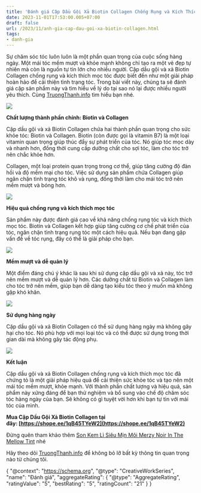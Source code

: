 ```yaml
---
title: 'Đánh giá Cặp Dầu Gội Xả Biotin Collagen Chống Rụng và Kích Thích Mọc Tóc Siêu Mềm Mượt'
date: 2023-11-01T17:53:00.005+07:00
draft: false
url: /2023/11/anh-gia-cap-dau-goi-xa-biotin-collagen.html
tags: 
- danh-gia
---
```


Sự chăm sóc tóc luôn luôn là một phần quan trọng của cuộc sống hàng ngày. Một mái tóc mềm mượt và khỏe mạnh không chỉ tạo ra một vẻ đẹp tự nhiên mà còn là nguồn tự tin lớn cho nhiều người. Cặp dầu gội và xả Biotin Collagen chống rụng và kích thích mọc tóc được biết đến như một giải pháp hoàn hảo để cải thiện tình trạng tóc. Trong bài viết này, chúng ta sẽ đánh giá cặp sản phẩm này và tìm hiểu về lý do tại sao nó lại được nhiều người yêu thích. Cùng [TruongThanh.info](http://www.truongthanh.info) tìm hiểu bạn nhé.

[![](https://blogger.googleusercontent.com/img/b/R29vZ2xl/AVvXsEg4EgXpVT1j1a7A1D0rJCr-ySSXGaAoZsanYOnrdM96S9D5a_tyF4RvqcTP_pLD1BUFLVMKP4dDXlNbVibzwWTwWkn13Geg3FJCByHoKUJmg3QkXZ2sM4PVT8BL6tfi_nA9dt9e7dnCGQ849mExCCXIHk-4RAi3-NHUcgY1I-Z5AG0eZo5VCA7tWmPg9gOd/s320/Biotin-Collagen-1.jpg)](https://blogger.googleusercontent.com/img/b/R29vZ2xl/AVvXsEg4EgXpVT1j1a7A1D0rJCr-ySSXGaAoZsanYOnrdM96S9D5a_tyF4RvqcTP_pLD1BUFLVMKP4dDXlNbVibzwWTwWkn13Geg3FJCByHoKUJmg3QkXZ2sM4PVT8BL6tfi_nA9dt9e7dnCGQ849mExCCXIHk-4RAi3-NHUcgY1I-Z5AG0eZo5VCA7tWmPg9gOd/s1000/Biotin-Collagen-1.jpg)

  

  

**Chất lượng thành phần chính: Biotin và Collagen**

Cặp dầu gội và xả Biotin Collagen chứa hai thành phần quan trọng cho sức khỏe tóc: Biotin và Collagen. Biotin (còn được gọi là vitamin B7) là một loại vitamin quan trọng giúp thúc đẩy sự phát triển của tóc. Nó giúp tóc mọc dày và nhanh hơn, đồng thời cung cấp dưỡng chất cho sợi tóc, làm cho tóc trở nên chắc khỏe hơn.

  

Collagen, một loại protein quan trọng trong cơ thể, giúp tăng cường độ đàn hồi và độ mềm mại cho tóc. Việc sử dụng sản phẩm chứa Collagen giúp ngăn chặn tình trạng tóc khô và rụng, đồng thời làm cho mái tóc trở nên mềm mượt và bóng hơn.

  

[![](https://blogger.googleusercontent.com/img/b/R29vZ2xl/AVvXsEh2G6zYNhTS8y-viYYBUnAa2Pe7MTpFTVIyyuwHbva9JKOKc_Hqw5vj2-NVMM9eeZ64ExMydD6OHWESLHlBJ8JUTrf70vjk_qH4ksRbqcDoWf3HKzldjqBaRgQZYcdONRXzkMZqYXuhJ-eFmpGB-_WCFEjzyPGNx9eE1mV5hcdm50hRnBbqwseCBzkCXbMZ/s320/Biotin-Collagen-2.jpg)](https://blogger.googleusercontent.com/img/b/R29vZ2xl/AVvXsEh2G6zYNhTS8y-viYYBUnAa2Pe7MTpFTVIyyuwHbva9JKOKc_Hqw5vj2-NVMM9eeZ64ExMydD6OHWESLHlBJ8JUTrf70vjk_qH4ksRbqcDoWf3HKzldjqBaRgQZYcdONRXzkMZqYXuhJ-eFmpGB-_WCFEjzyPGNx9eE1mV5hcdm50hRnBbqwseCBzkCXbMZ/s931/Biotin-Collagen-2.jpg)

  

  

  

**Hiệu quả chống rụng và kích thích mọc tóc**

Sản phẩm này được đánh giá cao về khả năng chống rụng tóc và kích thích mọc tóc. Biotin và Collagen kết hợp giúp tăng cường cơ chế phát triển của tóc, ngăn chặn tình trạng rụng tóc một cách hiệu quả. Nếu bạn đang gặp vấn đề về tóc rụng, đây có thể là giải pháp cho bạn.

  

[![](https://blogger.googleusercontent.com/img/b/R29vZ2xl/AVvXsEjPRBUPnHgcCqRq35bH16idlaHZVVY8I-6uly_2PTX5_qgyuF6oKXJyDyzyh4KAEfMvwSgBdH8ATPz_2tWSRrjlW6RteTdCZoEuhpokD8omYhHl05Q4tppmBDvKfrf8iPGfXamSWzNAn6asM7IPNwyqD-lhcOe-sCKv3yezdJ4uRtMZjlMU1VdwGeQaEQNV/s320/Biotin-Collagen-3.jpg)](https://blogger.googleusercontent.com/img/b/R29vZ2xl/AVvXsEjPRBUPnHgcCqRq35bH16idlaHZVVY8I-6uly_2PTX5_qgyuF6oKXJyDyzyh4KAEfMvwSgBdH8ATPz_2tWSRrjlW6RteTdCZoEuhpokD8omYhHl05Q4tppmBDvKfrf8iPGfXamSWzNAn6asM7IPNwyqD-lhcOe-sCKv3yezdJ4uRtMZjlMU1VdwGeQaEQNV/s608/Biotin-Collagen-3.jpg)

  

  

  

**Mềm mượt và dễ quản lý**

Một điểm đáng chú ý khác là sau khi sử dụng cặp dầu gội và xả này, tóc trở nên mềm mượt và dễ quản lý hơn. Các dưỡng chất từ Biotin và Collagen làm cho tóc trở nên mềm, giúp bạn dễ dàng tạo kiểu tóc theo ý muốn mà không gặp khó khăn.

  

[![](https://blogger.googleusercontent.com/img/b/R29vZ2xl/AVvXsEhjBIGOZpKk0NmuD5G9tvE-rVj0sOcQE8P0Fledaklcg9OZXVd5cMYJw5bHHdSwq9pWZrbe963IxtB-tWXouBFIQP7q4pmvvvQ6EJkIEoaLn_ubDB8zQjfMrE8fESTbXq-EDpPvLCQI1qV0T4xCqDLWDv75VAU9yXoSoykEzpn4pWlfno8bWkkrb25jeVXC/s320/Biotin-Collagen-4.jpg)](https://blogger.googleusercontent.com/img/b/R29vZ2xl/AVvXsEhjBIGOZpKk0NmuD5G9tvE-rVj0sOcQE8P0Fledaklcg9OZXVd5cMYJw5bHHdSwq9pWZrbe963IxtB-tWXouBFIQP7q4pmvvvQ6EJkIEoaLn_ubDB8zQjfMrE8fESTbXq-EDpPvLCQI1qV0T4xCqDLWDv75VAU9yXoSoykEzpn4pWlfno8bWkkrb25jeVXC/s927/Biotin-Collagen-4.jpg)

  

  

**Sử dụng hàng ngày**

Cặp dầu gội và xả Biotin Collagen có thể sử dụng hàng ngày mà không gây hại cho tóc. Nó phù hợp với mọi loại tóc và có thể được sử dụng trong thời gian dài mà không gây tác động phụ.

  

[![](https://blogger.googleusercontent.com/img/b/R29vZ2xl/AVvXsEjkUOUzV8DOnkadydTT74Kb8wXBDx98qDN4mwco_go-CdWq9ldvs3SW92yxhQmplZIrl2BKrUGmdaRTG7Ix5CjA4Dry57_lK6Uqlcm-9riuSdBLxlahkXugVcuUtE4Gt7ikm0uPTaVC-gWBThcX4aS-Pv7XBCgyLZjdHvlxcoBNVZ8u6KBpsWVFp6pLGLZb/s320/Biotin-Collagen-5.jpg)](https://blogger.googleusercontent.com/img/b/R29vZ2xl/AVvXsEjkUOUzV8DOnkadydTT74Kb8wXBDx98qDN4mwco_go-CdWq9ldvs3SW92yxhQmplZIrl2BKrUGmdaRTG7Ix5CjA4Dry57_lK6Uqlcm-9riuSdBLxlahkXugVcuUtE4Gt7ikm0uPTaVC-gWBThcX4aS-Pv7XBCgyLZjdHvlxcoBNVZ8u6KBpsWVFp6pLGLZb/s515/Biotin-Collagen-5.jpg)

  

  

  

**Kết luận**

Cặp dầu gội và xả Biotin Collagen chống rụng và kích thích mọc tóc đã chứng tỏ là một giải pháp hiệu quả để cải thiện sức khỏe tóc và tạo nên một mái tóc mềm mượt, khỏe mạnh. Với thành phần chất lượng và hiệu quả, sản phẩm này xứng đáng để bạn thử nghiệm và bổ sung vào chế độ chăm sóc tóc hàng ngày của bạn. Sẽ không có gì tuyệt vời hơn khi bạn tự tin với mái tóc của mình.

  

**Mua Cặp Dầu Gội Xả Biotin Collagen tại đây: [https://shope.ee/1qB45TYeW2](https://shope.ee/1qB45TYeW2)**

  

Đừng quên tham khảo thêm [Son Kem Lì Siêu Mịn Môi Merzy Noir In The Mellow Tint](https://www.truongthanh.info/2023/10/anh-gia-son-kem-li-sieu-min-moi-merzy.html) nhé

  

Hãy theo dõi [TruongThanh.info](http://www.truongthanh.info) để không bỏ lỡ bất kỳ thông tin quan trọng nào từ chúng tôi.

  

{ "@context": "https://schema.org", "@type": "CreativeWorkSeries", "name": "Đánh giá", "aggregateRating": { "@type": "AggregateRating", "ratingValue": "5", "bestRating": "5", "ratingCount": "21" } }